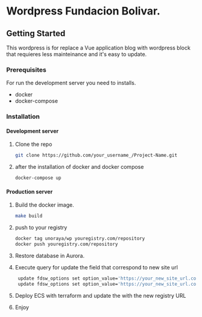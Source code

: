 # Wordpress Fundacion Bolivar.

## Getting Started

This wordpress is for replace a Vue application blog with wordpress block that requieres less mainteinance and it's easy to update.

### Prerequisites

For run the development server you need to installs.

* docker
* docker-compose

### Installation

#### Development server

1. Clone the repo
   ```sh
   git clone https://github.com/your_username_/Project-Name.git
   ```
2. after the installation of docker and docker compose
   ```sh
   docker-compose up
   ```

#### Production server
1. Build the docker image.
   ```sh
   make build
   ```
2. push to your registry
   ```sh
   docker tag unoraya/wp youregistry.com/repository
   docker push youregistry.com/repository
   ```
3. Restore database in Aurora.

4. Execute query for update the field that correspond to new site url
   ```sh
    update fdsw_options set option_value='https://your_new_site_url.com/' where option_name='siteurl';
    update fdsw_options set option_value='https://your_new_site_url.com/' where option_name='home';
   ```
5. Deploy ECS with terraform and update the with the new registry URL

6. Enjoy
